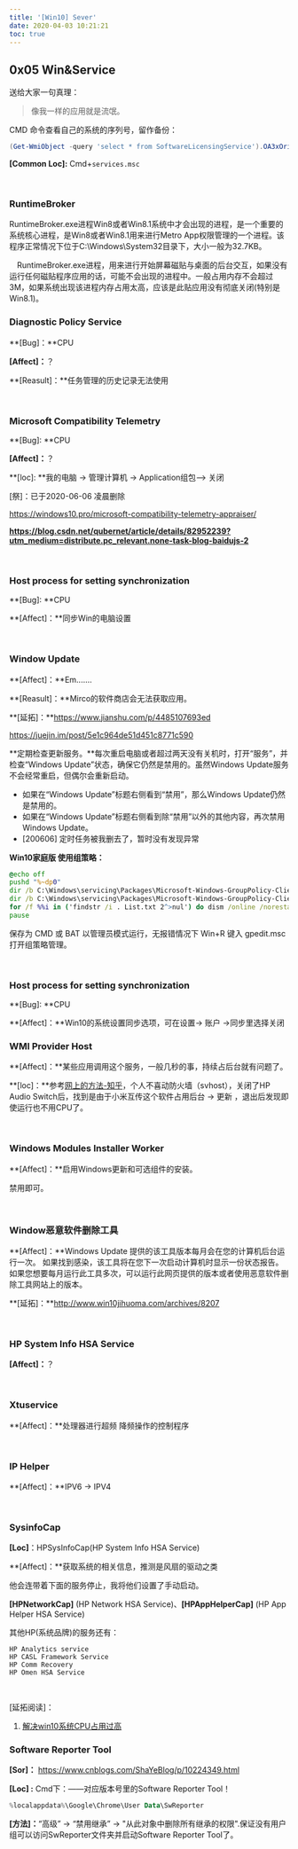 ```yaml
---
title: '[Win10] Sever'
date: 2020-04-03 10:21:21
toc: true
---
```



## 0x05 Win&Service

送给大家一句真理：

> 像我一样的应用就是流氓。
>

CMD 命令查看自己的系统的序列号，留作备份：

```powershell
(Get-WmiObject -query 'select * from SoftwareLicensingService').OA3xOriginalProductKey
```

**[Common Loc]:** Cmd+`services.msc`

</br>



### RuntimeBroker

RuntimeBroker.exe进程Win8或者Win8.1系统中才会出现的进程，是一个重要的系统核心进程，是Win8或者Win8.1用来进行Metro App权限管理的一个进程。该程序正常情况下位于C:\Windows\System32目录下，大小一般为32.7KB。

　RuntimeBroker.exe进程，用来进行开始屏幕磁贴与桌面的后台交互，如果没有运行任何磁贴程序应用的话，可能不会出现的进程中。一般占用内存不会超过3M，如果系统出现该进程内存占用太高，应该是此贴应用没有彻底关闭(特别是Win8.1)。



### Diagnostic Policy Service

**[Bug]：**CPU

**[Affect]：**？

**[Reasult]：**任务管理的历史记录无法使用

</br>

### Microsoft Compatibility Telemetry

**[Bug]: **CPU

**[Affect]：**？

**[loc]: **我的电脑 -> 管理计算机 -> Application组包—> 关闭

[祭]：已于2020-06-06 凌晨删除

https://windows10.pro/microsoft-compatibility-telemetry-appraiser/

**https://blog.csdn.net/qubernet/article/details/82952239?utm_medium=distribute.pc_relevant.none-task-blog-baidujs-2**

</br>

### Host process for setting synchronization

**[Bug]: **CPU

**[Affect]：**同步Win的电脑设置

</br>

### Window Update

**[Affect]：**Em.......

**[Reasult]：**Mirco的软件商店会无法获取应用。

**[延拓]：**https://www.jianshu.com/p/4485107693ed

https://juejin.im/post/5e1c964de51d451c8771c590

**定期检查更新服务。**每次重启电脑或者超过两天没有关机时，打开“服务”，并检查“Windows Update”状态，确保它仍然是禁用的。虽然Windows Update服务不会经常重启，但偶尔会重新启动。

- 如果在“Windows Update”标题右侧看到“禁用”，那么Windows Update仍然是禁用的。
- 如果在“Windows Update”标题右侧看到除“禁用”以外的其他内容，再次禁用Windows Update。
- [200606] 定时任务被我删去了，暂时没有发现异常



**Win10家庭版 使用组策略：**

```cmd
@echo off
pushd "%~dp0"
dir /b C:\Windows\servicing\Packages\Microsoft-Windows-GroupPolicy-ClientExtensions-Package~3*.mum >List.txt
dir /b C:\Windows\servicing\Packages\Microsoft-Windows-GroupPolicy-ClientTools-Package~3*.mum >>List.txt
for /f %%i in ('findstr /i . List.txt 2^>nul') do dism /online /norestart /add-package:"C:\Windows\servicing\Packages\%%i"
pause
```

保存为 CMD 或 BAT 以管理员模式运行，无报错情况下 Win+R 键入 gpedit.msc 打开组策略管理。

</br>

### Host process for setting synchronization

**[Bug]: **CPU

**[Affect]：**Win10的系统设置同步选项，可在设置-> 账户 ->同步里选择关闭

### WMI Provider Host

**[Affect]：**某些应用调用这个服务，一般几秒的事，持续占后台就有问题了。

**[loc]：**参考[网上的方法-知乎](https://www.zhihu.com/question/58459318)，个人不喜动防火墙（svhost），关闭了HP Audio Switch后，找到是由于小米互传这个软件占用后台 -> 更新 ，退出后发现即使运行也不用CPU了。

</br>

### Windows Modules Installer Worker

**[Affect]：**启用Windows更新和可选组件的安装。

禁用即可。

</br>

### Window恶意软件删除工具

**[Affect]：**Windows Update 提供的该工具版本每月会在您的计算机后台运行一次。 如果找到感染，该工具将在您下一次启动计算机时显示一份状态报告。 如果您想要每月运行此工具多次，可以运行此网页提供的版本或者使用恶意软件删除工具网站上的版本。

**[延拓]：**http://www.win10jihuoma.com/archives/8207

</br>

### HP System Info HSA Service

**[Affect]：**？

</br>

### Xtuservice

**[Affect]：**处理器进行超频 降频操作的控制程序

</br>

### IP Helper

**[Affect]：**IPV6 -> IPV4

</br>

### SysinfoCap

**[Loc]**：HPSysInfoCap(HP System Info HSA Service)

**[Affect]：**获取系统的相关信息，推测是风扇的驱动之类

他会连带着下面的服务停止，我将他们设置了手动启动。

**[HPNetworkCap]** (HP Network HSA Service)、**[HPAppHelperCap]** (HP App Helper HSA Service)

其他HP(系统品牌)的服务还有：

```
HP Analytics service
HP CASL Framework Service
HP Comm Recovery
HP Omen HSA Service
```

</br>

[延拓阅读]：

1. [解决win10系统CPU占用过高](https://blog.csdn.net/sky__god/article/details/77914698)



### Software Reporter Tool

**[Sor]：** https://www.cnblogs.com/ShaYeBlog/p/10224349.html

**[Loc] :** Cmd下：——对应版本号里的Software Reporter Tool！

```powershell
%localappdata%\Google\Chrome\User Data\SwReporter
```

**[方法]：**“高级” -> “禁用继承” -> "从此对象中删除所有继承的权限".保证没有用户组可以访问SwReporter文件夹并启动Software Reporter Tool了。


